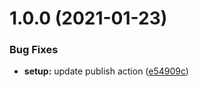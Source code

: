 # 1.0.0 (2021-01-23)


### Bug Fixes

* **setup:** update publish action ([e54909c](https://github.com/dankreiger/react-profiler-table/commit/e54909cc877625fe33d1bac65162b0de1321384d))
